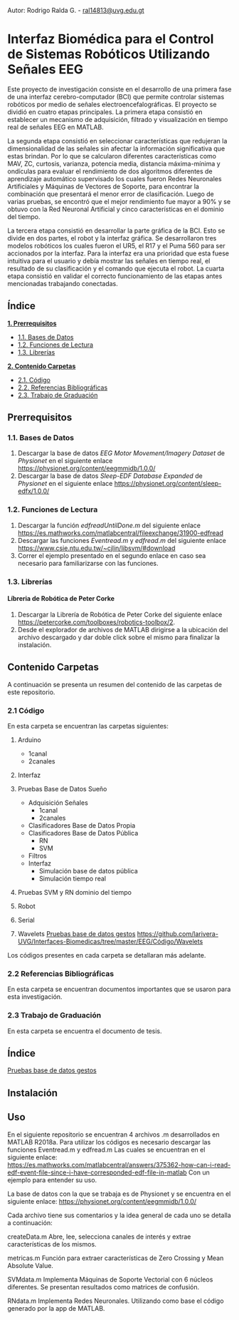 Autor: Rodrigo Ralda G. - ral14813@uvg.edu.gt

# Interfaz Biomédica para el Control de Sistemas Robóticos Utilizando Señales EEG

Este proyecto de investigación consiste en el desarrollo de una primera fase de una interfaz cerebro-computador (BCI) que permite controlar sistemas robóticos por medio de señales electroencefalográficas. El proyecto se dividió en cuatro etapas principales. La primera etapa consistió en establecer un mecanismo de adquisición,  filtrado y visualización en tiempo real de señales EEG en MATLAB. 

La segunda etapa consistió en seleccionar características que redujeran la dimensionalidad de las señales sin afectar la información significativa que estas brindan. Por lo que se calcularon diferentes características como MAV, ZC, curtosis, varianza, potencia media, distancia máxima-mínima y ondículas para evaluar el rendimiento de dos algoritmos diferentes de aprendizaje automático supervisado los cuales fueron Redes Neuronales Artificiales y Máquinas de Vectores de Soporte, para encontrar la combinación que presentará el menor error de clasificación. Luego de varias pruebas, se encontró que el mejor rendimiento fue mayor a 90\% y se obtuvo con la Red Neuronal Artificial y  cinco características en el dominio del tiempo.

La tercera etapa consistió en desarrollar la parte gráfica de la BCI. Esto se divide en dos partes, el robot y la interfaz gráfica. Se desarrollaron tres modelos robóticos los cuales fueron el UR5, el R17 y el Puma 560 para ser accionados por la interfaz. Para la interfaz era una prioridad que esta fuese intuitiva para el usuario y debía mostrar las señales en tiempo real, el resultado de su clasificación y el comando que ejecuta el robot. La cuarta etapa consistió en validar el correcto funcionamiento de las etapas antes mencionadas trabajando conectadas.

## Índice

**[1. Prerrequisitos](#prerrequisitos)**
  * [1.1. Bases de Datos](#dbPhys)
  * [1.2. Funciones de Lectura](#func)
  * [1.3. Librerías](#lib)
  
**[2. Contenido Carpetas](#carpetas)**
  * [2.1. Código](#codigo)
  * [2.2. Referencias Bibliográficas](#ref)
  * [2.3. Trabajo de Graduación](#tG)
   
## Prerrequisitos <a name="prerrequisitos"></a>

### 1.1. Bases de Datos <a name="dbPhys"></a>
1. Descargar la base de datos *EEG Motor Movement/Imagery Dataset* de *Physionet* en el siguiente enlace https://physionet.org/content/eegmmidb/1.0.0/
2. Descargar la base de datos *Sleep-EDF Database Expanded* de *Physionet* en el siguiente enlace https://physionet.org/content/sleep-edfx/1.0.0/

### 1.2. Funciones de Lectura <a name="func"></a>
1. Descargar la función *edfreadUntilDone.m* del siguiente enlace https://es.mathworks.com/matlabcentral/fileexchange/31900-edfread
2. Descargar las funciones *Eventread.m* y *edfread.m* del siguiente enlace https://www.csie.ntu.edu.tw/~cjlin/libsvm/#download
3. Correr el ejemplo presentado en el segundo enlace en caso sea necesario para familiarizarse con las funciones.

### 1.3. Librerías <a name="lib"></a>

#### Líbreria de Robótica de Peter Corke
1. Descargar la Librería de Robótica de Peter Corke del siguiente enlace https://petercorke.com/toolboxes/robotics-toolbox/2. 
2. Desde el explorador de archivos de MATLAB dirigirse a la ubicación del archivo descargado y dar doble click sobre el mismo para finalizar la instalación.

## Contenido Carpetas <a name="carpetas"></a>
A continuación se presenta un resumen del contenido de las carpetas de este repositorio. 

### 2.1 Código <a name="codigo"></a>
En esta carpeta se encuentran las carpetas siguientes:

1. Arduino 
    * 1canal
    * 2canales
2. Interfaz
3. Pruebas Base de Datos Sueño
    * Adquisición Señales
         + 1canal
         + 2canales
    * Clasificadores Base de Datos Propia
    * Clasificadores Base de Datos Pública
         + RN
         + SVM
    * Filtros
    * Interfaz 
         + Simulación base de datos pública
         + Simulación tiempo real
 4. Pruebas SVM y RN dominio del tiempo
    
 5. Robot
    
 6. Serial
    
 7. Wavelets [Pruebas base de datos gestos](https://github.com/larivera-UVG/Interfaces-Biomedicas/tree/master/EEG/Código/Wavelets)
 https://github.com/larivera-UVG/Interfaces-Biomedicas/tree/master/EEG/Código/Wavelets
  
Los códigos presentes en cada carpeta se detallaran más adelante.
  
### 2.2 Referencias Bibliográficas <a name="ref"></a>
En esta carpeta se encuentran documentos importantes que se usaron para esta investigación.

### 2.3 Trabajo de Graduación <a name="tG"></a>
En esta carpeta se encuentra el documento de tesis.


## Índice
[Pruebas base de datos gestos](../Interfaces-Biomedicas/master/EEG)
## Instalación

## Uso




En el siguiente repositorio se encuentran 4 archivos .m desarrollados en MATLAB R2018a.
Para utilizar los códigos es necesario descargar las funciones Eventread.m y edfread.m
Las cuales se encuentran en el siguiente enlace: 
https://es.mathworks.com/matlabcentral/answers/375362-how-can-i-read-edf-event-file-since-i-have-corresponded-edf-file-in-matlab
Con un ejemplo para entender su uso.

La base de datos con la que se trabaja es de Physionet y se encuentra en el siguiente enlace:
https://physionet.org/content/eegmmidb/1.0.0/

Cada archivo tiene sus comentarios y la idea general de cada uno se detalla a continuación:

createData.m
Abre, lee, selecciona canales de interés y extrae características de los mismos.

metricas.m
Función para extraer características de Zero Crossing y Mean Absolute Value.

SVMdata.m
Implementa Máquinas de Soporte Vectorial con 6 núcleos diferentes. Se presentan resultados como matrices de confusión.

RNdata.m
Implementa Redes Neuronales. Utilizando como base el código generado por la app de MATLAB.

